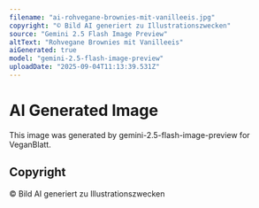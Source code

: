 ```yaml
---
filename: "ai-rohvegane-brownies-mit-vanilleeis.jpg"
copyright: "© Bild AI generiert zu Illustrationszwecken"
source: "Gemini 2.5 Flash Image Preview"
altText: "Rohvegane Brownies mit Vanilleeis"
aiGenerated: true
model: "gemini-2.5-flash-image-preview"
uploadDate: "2025-09-04T11:13:39.531Z"
---
```


# AI Generated Image

This image was generated by gemini-2.5-flash-image-preview for VeganBlatt.

## Copyright
© Bild AI generiert zu Illustrationszwecken

